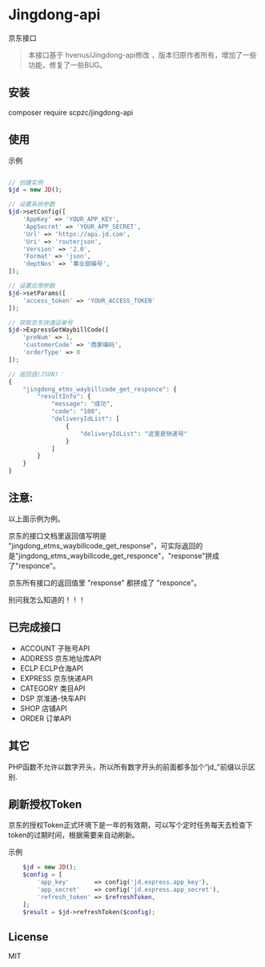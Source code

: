 # Jingdong-api
京东接口

> 本接口基于 hvenus/Jingdong-api修改 ，版本归原作者所有，增加了一些功能，修复了一些BUG。

## 安装

composer require scpzc/jingdong-api

## 使用

示例

```php

// 创建实例
$jd = new JD();

// 设置系统参数
$jd->setConfig([
    'AppKey' => 'YOUR_APP_KEY',
    'AppSecret' => 'YOUR_APP_SECRET',
    'Url' => 'https://api.jd.com',
    'Uri' => 'routerjson',
    'Version' => '2.0',
    'Format' => 'json',
    'deptNos' => '事业部编号',
]);

// 设置应用参数
$jd->setParams([
    'access_token' => 'YOUR_ACCESS_TOKEN'
]);

// 获取京东快递运单号
$jd->ExpressGetWaybillCode([
    'preNum' => 1,
    'customerCode' => '商家编码',
    'orderType' => 0
]);

// 返回值(JSON)：
{
    "jingdong_etms_waybillcode_get_responce": {
        "resultInfo": {
            "message": "成功",
            "code": "100",
            "deliveryIdList": [
                {
                    "deliveryIdList": "这里是快递号"
                }
            ]
        }
    }
}


```

## 注意:

以上面示例为例。

京东的接口文档里返回值写明是 "jingdong_etms_waybillcode_get_response"，可实际返回的是"jingdong_etms_waybillcode_get_responce"，"response"拼成了"responce"。

京东所有接口的返回值里 "response" 都拼成了 "responce"。

别问我怎么知道的！！！


## 已完成接口

* ACCOUNT 子账号API
* ADDRESS 京东地址库API
* ECLP ECLP仓海API
* EXPRESS 京东快递API
* CATEGORY 类目API
* DSP 京准通-快车API
* SHOP 店铺API
* ORDER 订单API

## 其它

PHP函数不允许以数字开头，所以所有数字开头的前面都多加个“jd_”前缀以示区别.

## 刷新授权Token

京东的授权Token正式环境下是一年的有效期，可以写个定时任务每天去检查下token的过期时间，根据需要来自动刷新。

示例
```php
	$jd = new JD();
    $config = [
        'app_key'       => config('jd.express.app_key'),
        'app_secret'    => config('jd.express.app_secret'),
        'refresh_token' => $refreshToken,
    ];
    $result = $jd->refreshToken($config);
```

## License

MIT